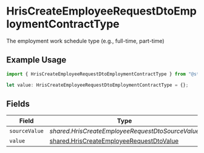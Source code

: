 # HrisCreateEmployeeRequestDtoEmploymentContractType

The employment work schedule type (e.g., full-time, part-time)

## Example Usage

```typescript
import { HrisCreateEmployeeRequestDtoEmploymentContractType } from "@stackone/stackone-client-ts/sdk/models/shared";

let value: HrisCreateEmployeeRequestDtoEmploymentContractType = {};
```

## Fields

| Field                                                                                                       | Type                                                                                                        | Required                                                                                                    | Description                                                                                                 |
| ----------------------------------------------------------------------------------------------------------- | ----------------------------------------------------------------------------------------------------------- | ----------------------------------------------------------------------------------------------------------- | ----------------------------------------------------------------------------------------------------------- |
| `sourceValue`                                                                                               | *shared.HrisCreateEmployeeRequestDtoSourceValue*                                                            | :heavy_minus_sign:                                                                                          | N/A                                                                                                         |
| `value`                                                                                                     | [shared.HrisCreateEmployeeRequestDtoValue](../../../sdk/models/shared/hriscreateemployeerequestdtovalue.md) | :heavy_minus_sign:                                                                                          | N/A                                                                                                         |